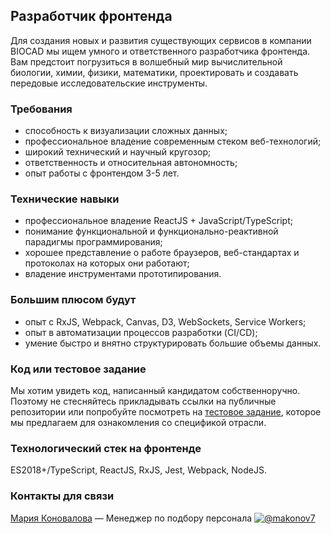 ## Разработчик фронтенда
Для создания новых и развития существующих сервисов в компании BIOCAD мы ищем умного и ответственного разработчика фронтенда. Вам предстоит погрузиться в волшебный мир вычислительной биологии, химии, физики, математики, проектировать и создавать передовые исследовательские инструменты.

### Требования
- способность к визуализации сложных данных;
- профессиональное владение современным стеком веб-технологий;
- широкий технический и научный кругозор;
- ответственность и относительная автономность;
- опыт работы с фронтендом 3-5 лет.

### Технические навыки
- профессиональное владение ReactJS + JavaScript/TypeScript;
- понимание функциональной и функционально-реактивной парадигмы программирования;
- хорошее представление о работе браузеров, веб-стандартах и протоколах на которых они работают;
- владение инструментами прототипирования.

### Большим плюсом будут
- опыт с RxJS, Webpack, Canvas, D3, WebSockets, Service Workers;
- опыт в автоматизации процессов разработки (CI/CD);
- умение быстро и внятно структурировать большие объемы данных.

### Код или тестовое задание
Мы хотим увидеть код, написанный кандидатом собственноручно. Поэтому не стесняйтесь прикладывать ссылки на публичные репозитории или попробуйте посмотреть на [тестовое задание](/tests/front.md), которое мы предлагаем для ознакомления со спецификой отрасли.

### Технологический стек на фронтенде
ES2018+/TypeScript, ReactJS, RxJS, Jest, Webpack, NodeJS.

### Контакты для связи
[Мария Коновалова](mailto:konovalova@biocad.ru) — Менеджер по подбору персонала [![@makonov7](/img/telegram.png)](https://t.me/makonov7)
